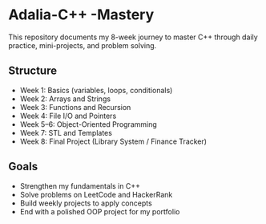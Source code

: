 # Adalia-C++ -Mastery
This repository documents my 8-week journey to master C++ through daily practice, mini-projects, and problem solving.

## Structure
- Week 1: Basics (variables, loops, conditionals)
- Week 2: Arrays and Strings
- Week 3: Functions and Recursion
- Week 4: File I/O and Pointers
- Week 5–6: Object-Oriented Programming
- Week 7: STL and Templates
- Week 8: Final Project (Library System / Finance Tracker)

## Goals
- Strengthen my fundamentals in C++
- Solve problems on LeetCode and HackerRank
- Build weekly projects to apply concepts
- End with a polished OOP project for my portfolio
